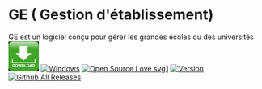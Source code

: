 # GE ( Gestion d'établissement)
GE est un logiciel conçu pour gérer les grandes écoles ou des universités
[![Download](src/dist/img/down.png)](https://github.com/jahjuno/GE/releases/download/v1.0.0/ge.exe)
[![Windows](https://img.shields.io/badge/Windows-yes-red.svg)](#README)
[![Open Source Love svg1](https://badges.frapsoft.com/os/v1/open-source.svg?v=103)](#README)
[![Version](https://img.shields.io/badge/Version-1.0.0-teal)](https://github.com/jahjuno/GE/releases)
[![Github All Releases](https://img.shields.io/github/downloads/FoyerSociety/Fiche-metier/total.svg)](https://github.com/jahjuno/GE/releases/download/v1.0.0/ge.exe)
